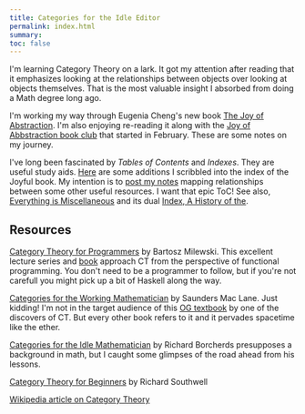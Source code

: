 ```yaml
---
title: Categories for the Idle Editor
permalink: index.html
summary:
toc: false
---
```


I'm learning Category Theory on a lark. It got my attention after reading that it emphasizes looking at the relationships between objects over looking at objects themselves. That is the most valuable insight I absorbed from doing a Math degree long ago. 

I'm working my way through Eugenia Cheng's new book [The Joy of Abstraction](https://www.cambridge.org/core/books/the-joy-of-abstraction/00D9AFD3046A406CB85D1AFF5450E657). I'm also enjoying re-reading it along with the [Joy of Abbstraction book club](https://topos.site/joa-bookclub/) that started in February. These are some notes on my journey.

I've long been fascinated by *Tables of Contents* and *Indexes*. They are useful study aids. [Here](joa-index) are some additions I scribbled into the index of the Joyful book. My intention is to [post my notes](ct-tocs) mapping relationships between some other useful resources. I want that epic ToC! See also, [Everything is Miscellaneous](https://www.amazon.com/Everything-Miscellaneous-Power-Digital-Disorder-ebook/dp/B000R7PUW4) and its dual [Index, A History of the](https://www.amazon.com/Everything-Miscellaneous-Power-Digital-Disorder-ebook/dp/B000R7PUW4).

## Resources

[Category Theory for Programmers](https://www.youtube.com/watch?v=I8LbkfSSR58&list=PLbgaMIhjbmEnaH_LTkxLI7FMa2HsnawM_) by Bartosz Milewski. This excellent lecture series and [book](https://github.com/hmemcpy/milewski-ctfp-pdf) approach CT from the perspective of functional programming. You don't need to be a programmer to follow, but if you're not carefull you might pick up a bit of Haskell along the way. 

[Categories for the Working Mathematician](https://www.amazon.com/Categories-Working-Mathematician-Graduate-Mathematics/dp/0387984038) by Saunders Mac Lane. Just kidding! I'm not in the target audience of this [OG textbook](https://aperiodical.com/wp-content/uploads/2022/05/FTBdMZ5XsAAeq8C.png) by one of the discovers of CT. But every other book refers to it and it pervades spacetime like the ether.

[Categories for the Idle Mathematician](https://www.youtube.com/playlist?list=PL8yHsr3EFj51F9XZ_Ka4bLnQoxTdMx0AL) by Richard Borcherds presupposes a background in math, but I caught some glimpses of the road ahead from his lessons.

[Category Theory for Beginners](https://www.youtube.com/watch?v=US4Zr1WKD-8&list=PLCTMeyjMKRkoS699U0OJ3ymr3r01sI08l) by Richard Southwell

[Wikipedia article on Category Theory](https://en.wikipedia.org/wiki/Category_theory)
